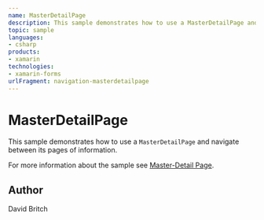 ```yaml
---
name: MasterDetailPage
description: This sample demonstrates how to use a MasterDetailPage and navigate between its pages of information. For more information about the sample see Master-Detail Page.
topic: sample
languages:
- csharp
products:
- xamarin
technologies:
- xamarin-forms
urlFragment: navigation-masterdetailpage
---
```

MasterDetailPage
================

This sample demonstrates how to use a `MasterDetailPage` and navigate between its pages of information.

For more information about the sample see [Master-Detail Page](http://developer.xamarin.com/guides/cross-platform/xamarin-forms/user-interface/navigation/master-detail-page/).

Author
------

David Britch
